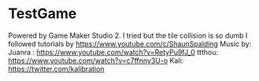 # TestGame
Powered by Game Maker Studio 2. I tried but the tile collision is so dumb
I followed tutorials by https://www.youtube.com/c/ShaunSpalding
Music by:
Juanra : https://www.youtube.com/watch?v=RetyPu9fJ_0
ttthou: https://www.youtube.com/watch?v=c7ffnny3U-o
Kali: https://twitter.com/kalibration
